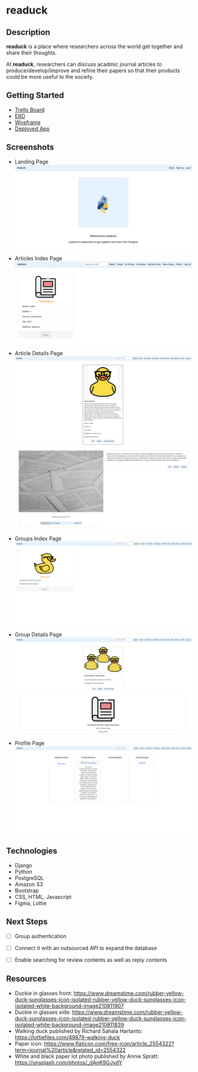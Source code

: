 # readuck

## Description 

**readuck** is a place where researchers across the world get together and share their thoughts. 

At **readuck**, researchers can discuss acadmic journal articles to produce/develop/improve and refine their papers so that their products could be more useful to the society. 


## Getting Started
- [Trello Board](https://trello.com/b/WBR9gIDd/readuck)
- [ERD](https://whimsical.com/readuck-Y2tuqvYdEP2X1RFNjtZUQz)
- [Wireframe](https://www.figma.com/file/nKh0FdCiOkLCkbLBOE5BRY/readuck?node-id=1%3A2)
- [Deployed App](https://readuck.herokuapp.com)

## Screenshots

- Landing Page
![](main_app/static/images/screenshots/ss_landing.png)

- Articles Index Page
![](main_app/static/images/screenshots/article_index.png)
- Article Details Page
![](main_app/static/images/screenshots/article_detail1.png)
![](main_app/static/images/screenshots/article_detail2.png)
- Groups Index Page
![](main_app/static/images/screenshots/group_index.png)
- Group Details Page
![](main_app/static/images/screenshots/group_detail.png)
- Profile Page
![](main_app/static/images/screenshots/profile.png)







## Technologies
- Django
- Python
- PostgreSQL
- Amazon S3
- Bootstrap
- CSS, HTML, Javascript
- Figma, Lottie

## Next Steps
- [ ] Group authentication
- [ ] Connect it with an outsourced API to expand the database
- [ ] Enable searching for review contents as well as reply contents


## Resources
- Duckie in glasses front: https://www.dreamstime.com/rubber-yellow-duck-sunglasses-icon-isolated-rubber-yellow-duck-sunglasses-icon-isolated-white-background-image210811907 
- Duckie in glasses side: https://www.dreamstime.com/rubber-yellow-duck-sunglasses-icon-isolated-rubber-yellow-duck-sunglasses-icon-isolated-white-background-image210811839 
- Walking duck published by Richard Sahala Hartanto: https://lottiefiles.com/49879-walking-duck
- Paper icon: https://www.flaticon.com/free-icon/article_2554322?term=journal%20article&related_id=2554322
- White and black paper lot photo published by Annie Spratt: https://unsplash.com/photos/_dAnK9GJvdY 



